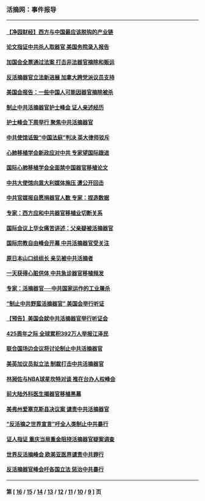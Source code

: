 ### 活摘网：事件报导
---
#### [【净园财经】西方与中国最应该脱钩的产业链](../../pages/nf5877/n14016113.md?07200430) 
#### [论文指证中共杀人取器官 美国务院录入报告](../../pages/nf5877/n13999890.md?07200430) 
#### [加国会全票通过法案 打击非法器官摘除和贩运](../../pages/nf5877/n13884924.md?07200430) 
#### [反活摘器官立法新进展 加拿大跨党派议员支持](../../pages/nf5877/n13876061.md?07200430) 
#### [美国会报告：一些中国人可能因器官摘除被杀](../../pages/nf5877/n13867964.md?07200430) 
#### [制止中共活摘器官护士峰会 证人亲述经历](../../pages/nf5877/n13859007.md?07200430) 
#### [护士峰会下周举行 聚焦中共活摘器官](../../pages/nf5877/n13855418.md?07200430) 
#### [中共使馆诋毁“中国法庭”判决 英大律师驳斥](../../pages/nf5877/n13833945.md?07200430) 
#### [心肺移植学会新政应对中共 专家望国际跟进](../../pages/nf5877/n13829043.md?07200430) 
#### [国际心肺移植学会全面禁中国器官移植论文](../../pages/nf5877/n13827785.md?07200430) 
#### [中共大使馆向意大利媒体施压 遭公开回击](../../pages/nf5877/n13826038.md?07200430) 
#### [中共官媒报自愿捐器官人数 专家：捏造数据](../../pages/nf5877/n13814130.md?07200430) 
#### [专家：西方应和中共器官移植业切断关系](../../pages/nf5877/n13772828.md?07200430) 
#### [国际会议上华女痛苦讲述：父亲疑被活摘器官](../../pages/nf5877/n13771583.md?07200430) 
#### [国际宗教自由峰会开幕 中共活摘器官受关注](../../pages/nf5877/n13769995.md?07200430) 
#### [原日本山口组组长 亲见被中共活摘者](../../pages/nf5877/n13767360.md?07200430) 
#### [一天获得心脏供体 中共急诊器官移植频发](../../pages/nf5877/n13764689.md?07200430) 
#### [专家：活摘器官──中共国家运作的工业屠杀](../../pages/nf5877/n13761178.md?07200430) 
#### [“制止中共野蛮活摘器官” 美国会举行听证](../../pages/nf5877/n13735831.md?07200430) 
#### [【预告】美国会就中共活摘器官举行听证会](../../pages/nf5877/n13732843.md?07200430) 
#### [425周年之际 全球累积392万人举报江泽民](../../pages/nf5877/n13719232.md?07200430) 
#### [联合国场边会议将讨论制止中共活摘器官](../../pages/nf5877/n13656361.md?07200430) 
#### [美英加议员拟立法 制裁打击中共活摘器官](../../pages/nf5877/n13430251.md?07200430) 
#### [林昶佐与NBA球星坎特对谈 推在台办人权峰会](../../pages/nf5877/n13414467.md?07200430) 
#### [前大陆外科医生揭器官移植黑幕](../../pages/nf5877/n13401416.md?07200430) 
#### [美弗州爱塞克斯县决议案 谴责中共活摘器官](../../pages/nf5877/n13320919.md?07200430) 
#### [“反活摘之世界宣言”吁全人类制止中共暴行](../../pages/nf5877/n13259730.md?07200430) 
#### [证人指证 重庆当局重金阻挠活摘器官疑案调查](../../pages/nf5877/n13259127.md?07200430) 
#### [世界反活摘峰会 欧美亚医界谴责中共罪行](../../pages/nf5877/n13253550.md?07200430) 
#### [反活摘器官峰会吁各国立法 惩治中共暴行](../../pages/nf5877/n13245052.md?07200430) 

---
#### 第 [ [16](./16.md?07200430) / [15](./15.md?07200430) / [14](./14.md?07200430) / [13](./13.md?07200430) / [12](./12.md?07200430) / [11](./11.md?07200430) / [10](./10.md?07200430) / [9](./9.md?07200430) ] 页
